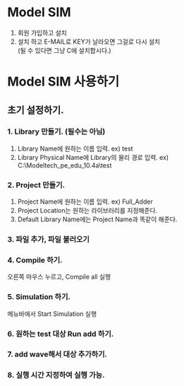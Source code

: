 # Model SIM

1. 회원 가입하고 설치<br>
2. 설치 하고 E-MAIL로 KEY가 날라오면 그걸로 다시 설치<br>
(될 수 있다면 그냥 C에 설치합시다.)
# Model SIM 사용하기

## 초기 설정하기.

### 1. Library 만들기. (필수는 아님)

1) Library Name에 원하는 이름 입력. ex) test<br>
2) Library Physical Name에 Library의 물리 경로 입력. ex) C:\Modeltech_pe_edu_10.4a\test

### 2. Project 만들기.

1) Project Name에 원하는 이름 입력. ex) Full_Adder<br>
2) Project Location는 원하는 라이브러리를 지정해준다.
3) Default Library Name에는 Project Name과 똑같이 해준다. 

### 3. 파일 추가, 파일 불러오기 

### 4. Compile 하기.

오른쪽 마우스 누르고, Compile all 실행

### 5. Simulation 하기.

메뉴바에서 Start Simulation 실행

### 6. 원하는 test 대상 Run add 하기.

### 7. add wave해서 대상 추가하기.

### 8. 실행 시간 지정하여 실행 가능.

